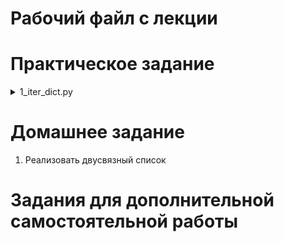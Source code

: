 # Рабочий файл с лекции

# Практическое задание

<details><summary>1_iter_dict.py</summary>
<p>

Сделать свою реализацию словаря, в котором будет переопределен метод __iter__,
чтобы он возвращал итератор не по ключам, а сразу по паре ключ, значение.

Используйте наследование от встроеного типа dict, и полиморфизм для метода __iter__.
Конструктор базового класса переопределять не нужно.

Чтобы получить пары ключ-значение используйте либо метод базового self.items() либо
функцию zip() для self.keys() и self.values()

</p>
</details>

# Домашнее задание
1. Реализовать двусвязный список

# Задания для дополнительной самостоятельной работы
